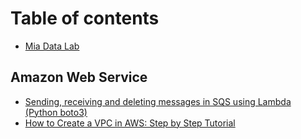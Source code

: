 # Table of contents

* [Mia Data Lab](README.md)

## Amazon Web Service

* [Sending, receiving and deleting messages in SQS using Lambda (Python boto3)](amazon-web-service/sending-receiving-and-deleting-messages-in-sqs-using-lambda-python-boto3.md)
* [How to Create a VPC in AWS: Step by Step Tutorial](amazon-web-service/how-to-create-a-vpc-in-aws-step-by-step-tutorial.md)
